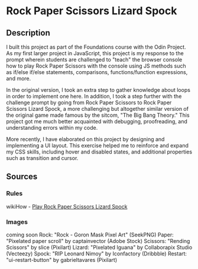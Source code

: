 # Rock Paper Scissors Lizard Spock

## Description

I built this project as part of the Foundations course with the Odin Project. As my first larger project in JavaScript, this project is my response to the prompt wherein students are challenged to "teach" the browser console how to play Rock Paper Scissors with the console using JS methods such as if/else if/else statements, comparisons, functions/function expressions, and more. 

In the original version, I took an extra step to gather knowledge about loops in order to implement one here. In addition, I took a step further with the challenge prompt by going from Rock Paper Scissors to Rock Paper Scissors Lizard Spock, a more challenging but altogether similar version of the original game made famous by the sitcom, "The Big Bang Theory." This project got me much better acquainted with debugging, proofreading, and understanding errors within my code. 

More recently, I have elaborated on this project by designing and implementing a UI layout. This exercise helped me to reinforce and expand my CSS skills, including hover and disabled states, and additional properties such as transition and cursor.

## Sources
### Rules
wikiHow - [Play Rock Paper Scissors Lizard Spock](https://www.wikihow.com/Play-Rock-Paper-Scissors-Lizard-Spock)

### Images
coming soon
Rock: "Rock - Goron Mask Pixel Art" (SeekPNG)
Paper: "Pixelated paper scroll" by captainvector (Adobe Stock)
Scissors: "Rending Scissors" by slice (Pixilart)
Lizard: "Pixelated Iguana" by Collaborapix Studio (Vecteezy)
Spock: "RIP Leonard Nimoy" by Iconfactory (Dribbble)
Restart: "ui-restart-button" by gabrieltavares (Pixilart)    
